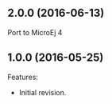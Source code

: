 <!--
	Markdown
-->
<!--
Changelog template:

## Revision (YYYY-mm-dd)
Features:
  - List here the new features.
  
Bugfixes:
  - List here the bug fixes.
-->

## 2.0.0 (2016-06-13)
Port to MicroEj 4

## 1.0.0 (2016-05-25)
Features:
  - Initial revision.

